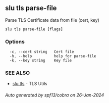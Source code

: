 ## slu tls parse-file

Parse TLS Certificate data from file (cert, key)

```
slu tls parse-file [flags]
```

### Options

```
  -c, --cert string   Cert file
  -h, --help          help for parse-file
  -k, --key string    Key file
```

### SEE ALSO

* [slu tls](slu_tls.md)	 - TLS Utils

###### Auto generated by spf13/cobra on 26-Jan-2024
